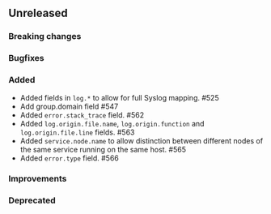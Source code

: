 <!-- When adding an entry to the Changelog:
- Please follow the Keep a Changelog: http://keepachangelog.com/ guidelines.
- Please insert your changelog line ordered by PR ID.
Thanks, you're awesome :-) -->

## Unreleased

### Breaking changes

### Bugfixes

### Added

* Added fields in `log.*` to allow for full Syslog mapping. #525
* Add group.domain field #547
* Added `error.stack_trace` field. #562
* Added `log.origin.file.name`, `log.origin.function` and `log.origin.file.line` fields. #563
* Added `service.node.name` to allow distinction between different nodes of the same service running on the same host. #565
* Added `error.type` field. #566

### Improvements

### Deprecated


<!-- All empty sections:

## Unreleased

### Breaking changes

### Bugfixes

### Added

### Improvements

### Deprecated

-->
